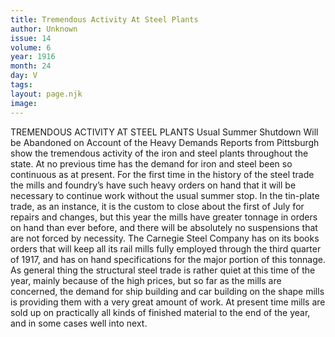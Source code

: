 ```yaml
---
title: Tremendous Activity At Steel Plants
author: Unknown
issue: 14
volume: 6
year: 1916
month: 24
day: V
tags:
layout: page.njk
image:
---
```

TREMENDOUS ACTIVITY AT STEEL PLANTS   Usual Summer Shutdown Will be Abandoned on Account of the Heavy Demands      Reports from Pittsburgh show the tremendous activity of the iron and steel plants throughout the state. At no previous time has the demand for iron and steel been so continuous as at present. For the first time in the history of the steel trade the mills and foundry’s have such heavy orders on hand that it will be necessary to continue work without the usual summer stop.      In the tin-plate trade, as an instance, it is the custom to close about the first of July for repairs and changes, but this year the mills have greater tonnage in orders on hand than ever before, and there will be absolutely no suspensions that are not forced by necessity.       The Carnegie Steel Company has on its books orders that will keep all its rail mills fully employed through the third quarter of 1917, and has on hand specifications for the major portion of this tonnage.       As general thing the structural steel trade is rather quiet at this time of the year, mainly because of the high prices, but so far as the mills are concerned, the demand for ship building and car building on the shape mills is providing them with a very great amount of work.      At present time mills are sold up on practically all kinds of finished material to the end of the year, and in some cases well into next.    



